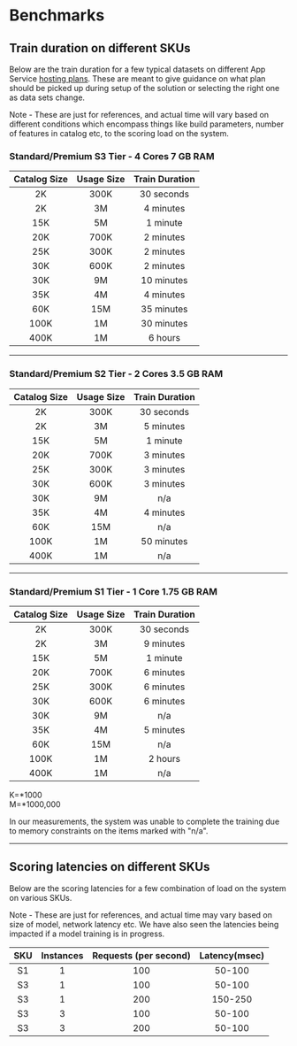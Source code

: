 # Benchmarks 

## Train duration on different SKUs

Below are the train duration for a few typical datasets on different App Service [hosting plans](https://azure.microsoft.com/en-us/pricing/details/app-service/). These are meant to give guidance on what plan should be picked up during setup of the solution or selecting the right one as data sets change.

Note - These are just for references, and actual time will vary based on different conditions which encompass things like build parameters, number of features in catalog etc, to the scoring load on the system.

### Standard/Premium S3 Tier - 4 Cores 7 GB RAM

|Catalog Size|Usage Size|Train Duration|
|:-:|:-:|:-:|
|2K|300K|30 seconds|
|2K|3M|4 minutes|
|15K|5M|1 minute|
|20K|700K|2 minutes|
|25K|300K|2 minutes|
|30K|600K|2 minutes|
|30K|9M|10 minutes|
|35K|4M|4 minutes|
|60K|15M|35 minutes|
|100K|1M|30 minutes|
|400K|1M|6 hours|

---

### Standard/Premium S2 Tier - 2 Cores 3.5 GB RAM

|Catalog Size|Usage Size|Train Duration|
|:-:|:-:|:-:|
|2K|300K|30 seconds|
|2K|3M|5 minutes|
|15K|5M|1 minute|
|20K|700K|3 minutes|
|25K|300K|3 minutes|
|30K|600K|3 minutes|
|30K|9M|n/a|
|35K|4M|4 minutes|
|60K|15M|n/a|
|100K|1M|50 minutes|
|400K|1M|n/a|

---

### Standard/Premium S1 Tier - 1 Core 1.75 GB RAM

|Catalog Size|Usage Size|Train Duration|
|:-:|:-:|:-:|
|2K|300K|30 seconds|
|2K|3M|9 minutes|
|15K|5M|1 minute|
|20K|700K|6 minutes|
|25K|300K|6 minutes|
|30K|600K|6 minutes|
|30K|9M|n/a|
|35K|4M|5 minutes|
|60K|15M|n/a|
|100K|1M|2 hours|
|400K|1M|n/a|

K=*1000  
M=*1000,000

In our measurements, the system was unable to complete the training due to memory constraints on the items marked with "n/a".

---

## Scoring latencies on different SKUs

Below are the scoring latencies for a few combination of load on the system on various SKUs.

Note - These are just for references, and actual time may vary based on size of model, network latency etc. We have also seen the latencies being impacted if a model training is in progress.



|SKU|Instances|Requests (per second)|Latency(msec)| 
|:-:|:-:|:-:|:-:|
|S1|1|100|50-100|
|S3|1|100|50-100|
|S3|1|200|150-250|
|S3|3|100|50-100|
|S3|3|200|50-100|
